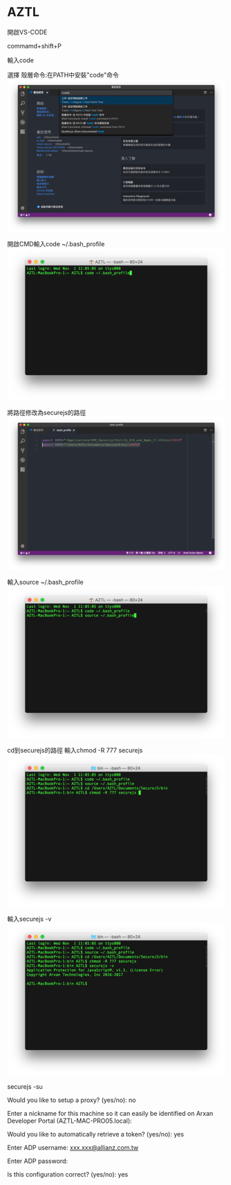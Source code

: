 # AZTL
開啟VS-CODE

commamd+shift+P

輸入code

選擇 殼層命令:在PATH中安裝"code"命令
![](/secure_pic/securejs_pic01.png)

開啟CMD輸入code ~/.bash_profile
![](/secure_pic/securejs_pic02.png)

將路徑修改為securejs的路徑
![](/secure_pic/securejs_pic03.png)

輸入source ~/.bash_profile
![](/secure_pic/securejs_pic04.png)

cd到securejs的路徑
輸入chmod -R 777 securejs
![](/secure_pic/securejs_pic07.png)

輸入securejs -v
![](/secure_pic/securejs_pic08.png)

securejs -su

Would you like to setup a proxy? (yes/no): no

Enter a nickname for this machine so it can easily be identified on Arxan Developer Portal (AZTL-MAC-PRO05.local): 

Would you like to automatically retrieve a token? (yes/no): yes

Enter ADP username: xxx.xxx@allianz.com.tw

Enter ADP password: 

Is this configuration correct? (yes/no): yes
